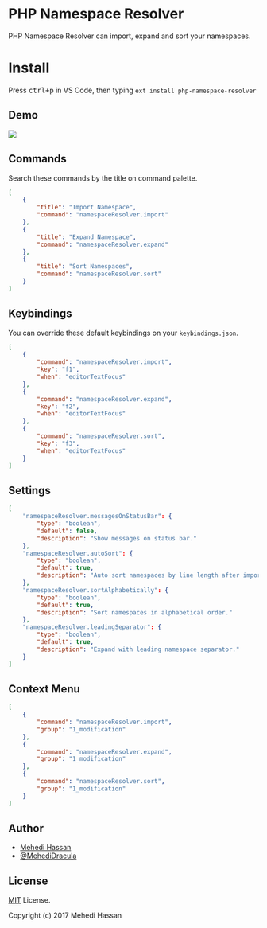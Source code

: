 # PHP Namespace Resolver

PHP Namespace Resolver can import, expand and sort your namespaces.

# Install

Press <kbd>ctrl+p</kbd> in VS Code, then typing `ext install php-namespace-resolver`

## Demo

![](http://i.imgur.com/upEGtPa.gif)

## Commands

Search these commands by the title on command palette.

```json
[
    {
        "title": "Import Namespace",
        "command": "namespaceResolver.import"
    },
    {
        "title": "Expand Namespace",
        "command": "namespaceResolver.expand"
    },
    {
        "title": "Sort Namespaces",
        "command": "namespaceResolver.sort"
    }
]
```

## Keybindings

You can override these default keybindings on your `keybindings.json`.

```json
[
    {
        "command": "namespaceResolver.import",
        "key": "f1",
        "when": "editorTextFocus"
    },
    {
        "command": "namespaceResolver.expand",
        "key": "f2",
        "when": "editorTextFocus"
    },
    {
        "command": "namespaceResolver.sort",
        "key": "f3",
        "when": "editorTextFocus"
    }
]
```

## Settings

```json
[
    "namespaceResolver.messagesOnStatusBar": {
        "type": "boolean",
        "default": false,
        "description": "Show messages on status bar."
    },
    "namespaceResolver.autoSort": {
        "type": "boolean",
        "default": true,
        "description": "Auto sort namespaces by line length after imports."
    },
    "namespaceResolver.sortAlphabetically": {
        "type": "boolean",
        "default": true,
        "description": "Sort namespaces in alphabetical order."
    },
    "namespaceResolver.leadingSeparator": {
        "type": "boolean",
        "default": true,
        "description": "Expand with leading namespace separator."
    }
]
```

## Context Menu

```json
[
    {
        "command": "namespaceResolver.import",
        "group": "1_modification"
    },
    {
        "command": "namespaceResolver.expand",
        "group": "1_modification"
    },
    {
        "command": "namespaceResolver.sort",
        "group": "1_modification"
    }
]
```

## Author

- [Mehedi Hassan](https://www.facebook.com/MehediDracula)
- [@MehediDracula](https://twitter.com/MehediDracula)

## License

[MIT](LICENSE) License.

Copyright (c) 2017 Mehedi Hassan
